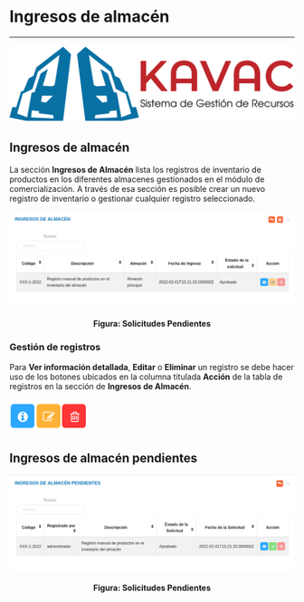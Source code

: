 # Ingresos de almacén
*********************

![Screenshot](img/logokavac.png#imagen)


## Ingresos de almacén

La sección **Ingresos de Almacén** lista los registros de inventario de productos en los diferentes almacenes gestionados en el módulo de comercialización.  A través de esa sección es posible crear un nuevo registro de inventario o gestionar cualquier registro seleccionado.

![Screenshot](img/img1035.png#imagen)<div style="text-align: center;font-weight: bold">Figura: Solicitudes Pendientes</div>

### Gestión de registros

Para **Ver información detallada**, **Editar** o **Eliminar** un registro se debe hacer uso de los botones ubicados en la columna titulada **Acción** de la tabla de registros en la sección de **Ingresos de Almacén**.

![Screenshot](img/manage.png#imagen)
## Ingresos de almacén pendientes

![Screenshot](img/img1036.png#imagen)<div style="text-align: center;font-weight: bold">Figura: Solicitudes Pendientes</div>


